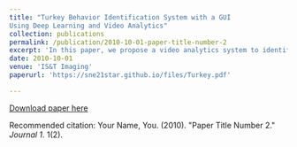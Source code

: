 ```yaml
---
title: "Turkey Behavior Identification System with a GUI
Using Deep Learning and Video Analytics"
collection: publications
permalink: /publication/2010-10-01-paper-title-number-2
excerpt: 'In this paper, we propose a video analytics system to identify the behavior of turkeys. Turkey behavior provides evidence to assess turkey welfare, which can be negatively impacted by uncomfortable ambient temperature and various diseases. In particular, healthy and sick turkeys behave differently in terms of the duration and frequency of activities such as eating, drinking, preening, and aggressive interactions. Our system incorporates recent advances in object detection and tracking to automate the process of identifying and analyzing turkey behavior captured by commercial grade cameras. We combine deep-learning and traditional image processing methods to address challenges in this practical agricultural problem. Our system also includes a web-based user interface to create visualization of automated analysis results. Together, we provide an improved tool for turkey researchers to assess turkey welfare without the time-consuming and labor-intensive manual inspection'
date: 2010-10-01
venue: 'IS&T Imaging'
paperurl: 'https://sne21star.github.io/files/Turkey.pdf'

---
```


[Download paper here](http://academicpages.github.io/files/paper2.pdf)

Recommended citation: Your Name, You. (2010). "Paper Title Number 2." <i>Journal 1</i>. 1(2).
